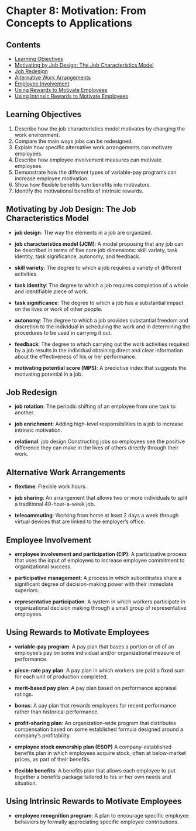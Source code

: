 # Chapter 8: Motivation: From Concepts to Applications

## Contents

- [Learning Objectives](#Learning-Objectives)
- [Motivating by Job Design: The Job Characteristics Model](#Motivating-by-Job-Design:-The-Job-Characteristics-Model)
- [Job Redesign](#Job-Redesign)
- [Alternative Work Arrangements](#Alternative-Work-Arrangements)
- [Employee Involvement](#Employee-Involvement)
- [Using Rewards to Motivate Employees](#Using-Rewards-to-Motivate-Employees)
- [Using Intrinsic Rewards to Motivate Employees](#Using-Intrinsic-Rewards-to-Motivate-Employees)

## Learning Objectives

1. Describe how the job characteristics model motivates by changing the work environment.
2. Compare the main ways jobs can be redesigned.
3. Explain how specific alternative work arrangements can motivate employees.
4. Describe how employee involvement measures can motivate employees.
5. Demonstrate how the different types of variable-pay programs can increase employee motivation.
6. Show how flexible benefits turn benefits into motivators.
7. Identify the motivational benefits of intrinsic rewards.

## Motivating by Job Design: The Job Characteristics Model

- **job design**: The way the elements in a job are organized.

- **job characteristics model (JCM)**: A model proposing that any job can be described in terms of five core job dimensions: skill variety, task identity, task significance, autonomy, and feedback.

- **skill variety**: The degree to which a job requires a variety of different activities.

- **task identity**: The degree to which a job requires completion of a whole and identifiable piece of work.

- **task significance**: The degree to which a job has a substantial impact on the lives or work of other people.

- **autonomy**: The degree to which a job provides substantial freedom and discretion to the individual in scheduling the work and in determining the procedures to be used in carrying it out.

- **feedback**: The degree to which carrying out the work activities required by a job results in the individual obtaining direct and clear information about the effectiveness of his or her performance.

- **motivating potential score (MPS)**: A predictive index that suggests the motivating potential in a job.

## Job Redesign

- **job rotation**: The periodic shifting of an employee from one task to another.

- **job enrichment**: Adding high-level responsibilities to a job to increase intrinsic motivation.

- **relational**: job design Constructing jobs so employees see the positive difference they can make in the lives of others directly through their work.

## Alternative Work Arrangements

- **flextime**: Flexible work hours.

- **job sharing**: An arrangement that allows two or more individuals to split a traditional 40-hour-a-week job.

- **telecommuting**: Working from home at least 2 days a week through virtual devices that are linked to the employer’s office.

## Employee Involvement

- **employee involvement and participation (EIP)**: A participative process that uses the input of employees to increase employee commitment to organizational success.

- **participative management**: A process in which subordinates share a significant degree of decision-making power with their immediate superiors.

- **representative participation**: A system in which workers participate in organizational decision making through a small group of representative employees.

## Using Rewards to Motivate Employees

- **variable-pay program**: A pay plan that bases a portion or all of an employee’s pay on some individual and/or organizational measure of performance.

- **piece-rate pay plan**: A pay plan in which workers are paid a fixed sum for each unit of production completed.

- **merit-based pay plan**: A pay plan based on performance appraisal ratings.

- **bonus**: A pay plan that rewards employees for recent performance rather than historical performance.

- **profit-sharing plan**: An organization-wide program that distributes compensation based on some established formula designed around a company’s profitability.

- **employee stock ownership plan (ESOP)** A company-established benefits plan in which employees acquire stock, often at below-market prices, as part of their benefits.

- **flexible benefits**: A benefits plan that allows each employee to put together a benefits package tailored to his or her own needs and situation.

## Using Intrinsic Rewards to Motivate Employees

- **employee recognition program**: A plan to encourage specific employee behaviors by formally appreciating specific employee contributions.
